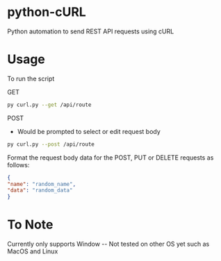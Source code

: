 # python-cURL
Python automation to send REST API requests using cURL

# Usage

To run the script

GET
```bash
py curl.py --get /api/route 
```

POST
- Would be prompted to select or edit request body
```bash
py curl.py --post /api/route  
```

Format the request body data for the POST, PUT or DELETE requests as follows:
```json
{
"name": "random_name",
"data": "random_data"
}
```

# To Note
Currently only supports Window -- Not tested on other OS yet such as MacOS and Linux
